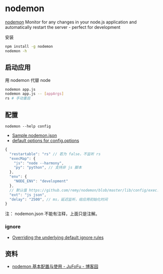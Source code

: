 # nodemon

[nodemon](https://github.com/remy/nodemon) Monitor for any changes in your node.js application and automatically restart the server - perfect for development

安装

```sh
npm install -g nodemon
nodemon -h
```

## 启动应用

用 nodemon 代替 node

```sh
nodemon app.js
nodemon app.js -- [appArgs]
rs # 手动重启
```

## 配置

```
nodemon --help config
```

- [Sample nodemon.json](https://github.com/remy/nodemon/blob/master/doc/sample-nodemon.md)
- [default options for config.options](https://github.com/remy/nodemon/blob/master/lib/config/defaults.js)

```js
{
  "restartable": "rs" // 若为 false，不监听 rs
  "execMap": {
    "js": "node --harmony",
    "py": "python", // 支持非 js 脚本
  },
  "env": {
    "NODE_ENV": "development"
  },
  // 默认值 https://github.com/remy/nodemon/blob/master/lib/config/exec.js#L76
  "ext": "js json",
  "delay": "2500", // ms，延迟监听，给应用初始化时间
}
```

注： nodemon.json 不能有注释，上面只是注解。

### ignore

- [Overriding the underlying default ignore rules](https://github.com/remy/nodemon/blob/master/faq.md#overriding-the-underlying-default-ignore-rules)

## 资料

- [nodemon 基本配置与使用 - JuFoFu - 博客园](http://www.cnblogs.com/JuFoFu/p/5140302.html)
